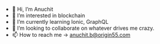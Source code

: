- 👋 Hi, I’m Anuchit
- 👀 I’m interested in blockchain
- 🌱 I’m currently learning Ionic, GraphQL
- 💞️ I’m looking to collaborate on whatever drives me crazy.
- 📫 How to reach me -> anuchit.b@origin55.com

<!---
anuchitorigin/anuchitorigin is a ✨ special ✨ repository because its `README.md` (this file) appears on your GitHub profile.
You can click the Preview link to take a look at your changes.
--->

